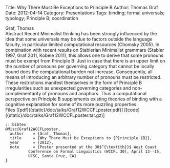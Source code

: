Title: Why There Must Be Exceptions to Principle B
Author: Thomas Graf
Date: 2012-04-14
Category: Presentations
Tags: binding; formal universals; typology; Principle B; coordination

<div markdown class="authors">
Graf, Thomas
</div>

<div markdown class="abstract">
<span id="abstract-title">Abstract</span>
Recent Minimalist thinking has been strongly influenced by the idea that some universals may be due to factors outside the language faculty, in particular limited computational resources (Chomsky 2005). In combination with recent results on Stablerian Minimalist grammars (Stabler 1997, Graf 2011, Kobele 2011), this allows one to derive that some pronouns must be exempt from Principle B: Just in case that there is an upper limit on the number of pronouns per governing category that cannot be locally bound does the computational burden not increase. Consequently, all means of introducing an arbitrary number of pronouns must be restricted. These restrictions manifest themselves in the form of Principle B irregularities such as unexpected governing categories and non-complementarity of pronouns and anaphors. Thus a computational perspective on Principle B supplements existing theories of binding with a cognitive explanation for some of its more puzzling properties.
</div>

<div markdown class="files">
<span id="files-title">Files</span>
[[pdf]({static}/doc/talks/Graf12WCCFLposter.pdf)]
[[code]({static}/doc/talks/Graf12WCCFLposter.tar.gz)]
</div>

~~~
:::bibtex
@Misc{Graf12WCCFLposter,
  author	= {Graf, Thomas},
  title		= {Why There Must be Exceptions to {P}rinciple {B}},
  year		= {2012},
  note		= {Poster presented at the 30$^{\text{th}}$ West Coast
		  Conference on Formal Linguistics (WCCFL 30), April 13--15,
		  UCSC, Santa Cruz, CA}
}
~~~
